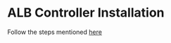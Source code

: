 # ALB Controller Installation

Follow the steps mentioned [here]("https://github.com/iam-veeramalla/aws-devops-zero-to-hero/blob/main/day-22/alb-controller-add-on.md")